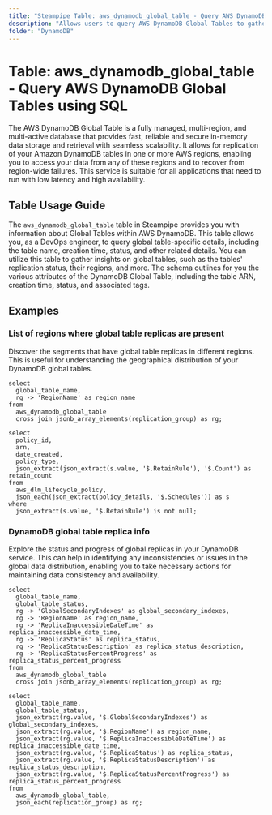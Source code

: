 ```yaml
---
title: "Steampipe Table: aws_dynamodb_global_table - Query AWS DynamoDB Global Tables using SQL"
description: "Allows users to query AWS DynamoDB Global Tables to gather information about the global tables, including the table name, creation time, status, and other related details."
folder: "DynamoDB"
---
```


# Table: aws_dynamodb_global_table - Query AWS DynamoDB Global Tables using SQL

The AWS DynamoDB Global Table is a fully managed, multi-region, and multi-active database that provides fast, reliable and secure in-memory data storage and retrieval with seamless scalability. It allows for replication of your Amazon DynamoDB tables in one or more AWS regions, enabling you to access your data from any of these regions and to recover from region-wide failures. This service is suitable for all applications that need to run with low latency and high availability.

## Table Usage Guide

The `aws_dynamodb_global_table` table in Steampipe provides you with information about Global Tables within AWS DynamoDB. This table allows you, as a DevOps engineer, to query global table-specific details, including the table name, creation time, status, and other related details. You can utilize this table to gather insights on global tables, such as the tables' replication status, their regions, and more. The schema outlines for you the various attributes of the DynamoDB Global Table, including the table ARN, creation time, status, and associated tags.

## Examples

### List of regions where global table replicas are present
Discover the segments that have global table replicas in different regions. This is useful for understanding the geographical distribution of your DynamoDB global tables.

```sql+postgres
select
  global_table_name,
  rg -> 'RegionName' as region_name
from
  aws_dynamodb_global_table
  cross join jsonb_array_elements(replication_group) as rg;
```

```sql+sqlite
select
  policy_id,
  arn,
  date_created,
  policy_type,
  json_extract(json_extract(s.value, '$.RetainRule'), '$.Count') as retain_count
from
  aws_dlm_lifecycle_policy,
  json_each(json_extract(policy_details, '$.Schedules')) as s
where 
  json_extract(s.value, '$.RetainRule') is not null;
```


### DynamoDB global table replica info
Explore the status and progress of global replicas in your DynamoDB service. This can help in identifying any inconsistencies or issues in the global data distribution, enabling you to take necessary actions for maintaining data consistency and availability.

```sql+postgres
select
  global_table_name,
  global_table_status,
  rg -> 'GlobalSecondaryIndexes' as global_secondary_indexes,
  rg -> 'RegionName' as region_name,
  rg -> 'ReplicaInaccessibleDateTime' as replica_inaccessible_date_time,
  rg -> 'ReplicaStatus' as replica_status,
  rg -> 'ReplicaStatusDescription' as replica_status_description,
  rg -> 'ReplicaStatusPercentProgress' as replica_status_percent_progress
from
  aws_dynamodb_global_table
  cross join jsonb_array_elements(replication_group) as rg;
```

```sql+sqlite
select
  global_table_name,
  global_table_status,
  json_extract(rg.value, '$.GlobalSecondaryIndexes') as global_secondary_indexes,
  json_extract(rg.value, '$.RegionName') as region_name,
  json_extract(rg.value, '$.ReplicaInaccessibleDateTime') as replica_inaccessible_date_time,
  json_extract(rg.value, '$.ReplicaStatus') as replica_status,
  json_extract(rg.value, '$.ReplicaStatusDescription') as replica_status_description,
  json_extract(rg.value, '$.ReplicaStatusPercentProgress') as replica_status_percent_progress
from
  aws_dynamodb_global_table,
  json_each(replication_group) as rg;
```